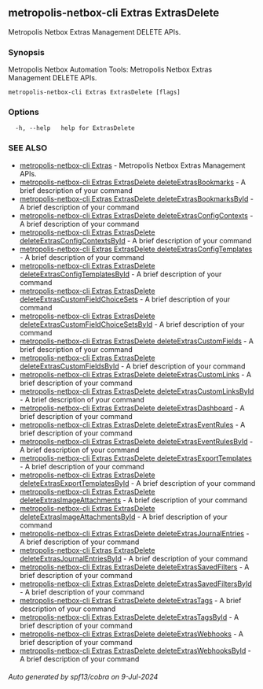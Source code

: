 ## metropolis-netbox-cli Extras ExtrasDelete

Metropolis Netbox Extras Management DELETE APIs.

### Synopsis


Metropolis Netbox Automation Tools:
  Metropolis Netbox Extras Management DELETE APIs.

```
metropolis-netbox-cli Extras ExtrasDelete [flags]
```

### Options

```
  -h, --help   help for ExtrasDelete
```

### SEE ALSO

* [metropolis-netbox-cli Extras]()	 - Metropolis Netbox Extras Management APIs.
* [metropolis-netbox-cli Extras ExtrasDelete deleteExtrasBookmarks]()	 - A brief description of your command
* [metropolis-netbox-cli Extras ExtrasDelete deleteExtrasBookmarksById]()	 - A brief description of your command
* [metropolis-netbox-cli Extras ExtrasDelete deleteExtrasConfigContexts]()	 - A brief description of your command
* [metropolis-netbox-cli Extras ExtrasDelete deleteExtrasConfigContextsById]()	 - A brief description of your command
* [metropolis-netbox-cli Extras ExtrasDelete deleteExtrasConfigTemplates]()	 - A brief description of your command
* [metropolis-netbox-cli Extras ExtrasDelete deleteExtrasConfigTemplatesById]()	 - A brief description of your command
* [metropolis-netbox-cli Extras ExtrasDelete deleteExtrasCustomFieldChoiceSets]()	 - A brief description of your command
* [metropolis-netbox-cli Extras ExtrasDelete deleteExtrasCustomFieldChoiceSetsById]()	 - A brief description of your command
* [metropolis-netbox-cli Extras ExtrasDelete deleteExtrasCustomFields]()	 - A brief description of your command
* [metropolis-netbox-cli Extras ExtrasDelete deleteExtrasCustomFieldsById]()	 - A brief description of your command
* [metropolis-netbox-cli Extras ExtrasDelete deleteExtrasCustomLinks]()	 - A brief description of your command
* [metropolis-netbox-cli Extras ExtrasDelete deleteExtrasCustomLinksById]()	 - A brief description of your command
* [metropolis-netbox-cli Extras ExtrasDelete deleteExtrasDashboard]()	 - A brief description of your command
* [metropolis-netbox-cli Extras ExtrasDelete deleteExtrasEventRules]()	 - A brief description of your command
* [metropolis-netbox-cli Extras ExtrasDelete deleteExtrasEventRulesById]()	 - A brief description of your command
* [metropolis-netbox-cli Extras ExtrasDelete deleteExtrasExportTemplates]()	 - A brief description of your command
* [metropolis-netbox-cli Extras ExtrasDelete deleteExtrasExportTemplatesById]()	 - A brief description of your command
* [metropolis-netbox-cli Extras ExtrasDelete deleteExtrasImageAttachments]()	 - A brief description of your command
* [metropolis-netbox-cli Extras ExtrasDelete deleteExtrasImageAttachmentsById]()	 - A brief description of your command
* [metropolis-netbox-cli Extras ExtrasDelete deleteExtrasJournalEntries]()	 - A brief description of your command
* [metropolis-netbox-cli Extras ExtrasDelete deleteExtrasJournalEntriesById]()	 - A brief description of your command
* [metropolis-netbox-cli Extras ExtrasDelete deleteExtrasSavedFilters]()	 - A brief description of your command
* [metropolis-netbox-cli Extras ExtrasDelete deleteExtrasSavedFiltersById]()	 - A brief description of your command
* [metropolis-netbox-cli Extras ExtrasDelete deleteExtrasTags]()	 - A brief description of your command
* [metropolis-netbox-cli Extras ExtrasDelete deleteExtrasTagsById]()	 - A brief description of your command
* [metropolis-netbox-cli Extras ExtrasDelete deleteExtrasWebhooks]()	 - A brief description of your command
* [metropolis-netbox-cli Extras ExtrasDelete deleteExtrasWebhooksById]()	 - A brief description of your command

###### Auto generated by spf13/cobra on 9-Jul-2024
